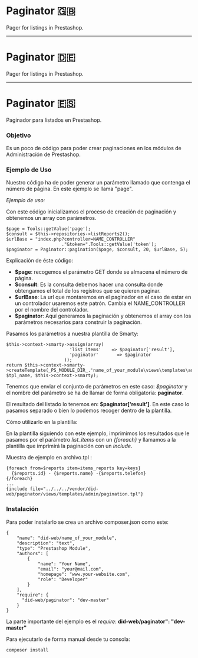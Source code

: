 
# Paginator :gb:
Pager for listings in Prestashop.

----

# Paginator :de:
Pager for listings in Prestashop.

----

# Paginator :es:
Paginador para listados en Prestashop.

### Objetivo
Es un poco de código para poder crear paginaciones en los módulos de Administración de Prestashop.

### Ejemplo de Uso

Nuestro código ha de poder generar un parámetro llamado que contenga el número de página. En este ejemplo se llama "page".

*Ejemplo de uso:*

Con este código inicializamos el proceso de creación de paginación y obtenemos un array con parámetros.

```
$page = Tools::getValue('page');
$consult = $this->repositories->listReports2();
$urlBase = "index.php?controller=NAME_CONTROLLER"
                     ."&token=".Tools::getValue('token');
$paginator = Paginator::pagination($page, $consult, 20, $urlBase, 5);

```
 Explicación de éste código:

* **$page**:  recogemos el parámetro GET donde se almacena el número de página.
* **$consult**: Es la consulta debemos hacer una consulta donde obtengamos el total de los registros que se quieren paginar.
* **$urlBase**: La url que montaremos en el paginador en el caso de estar en un controlador usaremos este patrón. Cambia el NAME_CONTROLLER por el nombre del controlador.
* **$paginator**: Aquí generamos la paginación y obtenemos el array con los parámetros necesarios para construir la paginación.

Pasamos los parámetros a nuestra plantilla de Smarty:

```
$this->context->smarty->assign(array(
                        'list_items'    => $paginator['result'],
                        'paginator'       => $paginator
                      ));
return $this->context->smarty->createTemplate(_PS_MODULE_DIR_.'name_of_your_module\views\templates\admin\/'. $tpl_name, $this->context->smarty);

```
Tenemos que enviar el conjunto de parámetros en este caso: *$paginator* y el nombre del parámetro se ha de llamar de forma obligatoria: **paginator**.

El resultado del listado lo tenemos en: **$paginator['result']**. En este caso lo pasamos separado o bien lo podemos recoger dentro de la plantilla.

Cómo utilizarlo en la plantilla:

En la plantilla siguiendo con este ejemplo, imprimimos los resultados que le pasamos por el parámetro *list_items* con un *{foreach}* y llamamos a la plantilla que imprimirá la paginación con un *include*.

Muestra de ejemplo en archivo.tpl :

```
{foreach from=$reports item=items_reports key=keys}
  {$reports.id} - {$reports.name} -{$reports.telefon}
{/foreach}
...
{include file="../../../vendor/did-web/paginator/views/templates/admin/pagination.tpl"}

```

### Instalación
Para poder instalarlo se crea un archivo composer.json como este:

```
{
    "name": "did-web/name_of_your_module",
    "description": "text",
    "type": "Prestashop Module",
    "authors": [
        {
            "name": "Your Name",
            "email": "your@mail.com",
            "homepage": "www.your-website.com",
            "role": "Developer"
        }
    ],
    "require": {
      "did-web/paginator": "dev-master"
    }
}
```

La parte importante del ejemplo es el *require*:
**did-web/paginator": "dev-master"**

Para ejecutarlo de forma manual desde tu consola:
```
composer install
```
